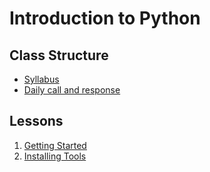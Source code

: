 # Introduction to Python

## Class Structure

- [Syllabus](./class_structure/syllabus.md)
- [Daily call and response](./class_structure/call-and-response.md)

## Lessons

1. [Getting Started](./Lessons/0-Getting_Started/)
1. [Installing Tools](./Lessons/1-Installation/)